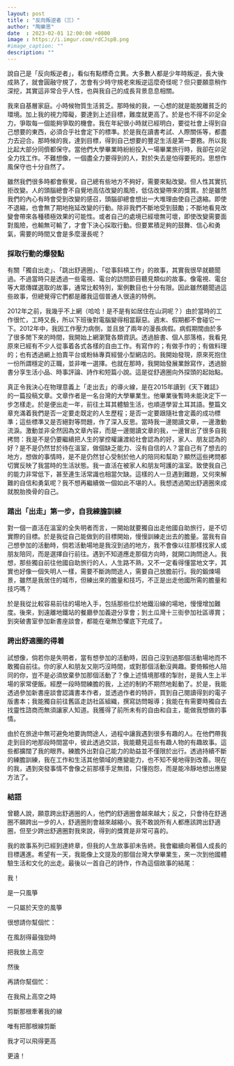 ```yaml
---
layout: post
title : "反向叛逆者（三）"
author: "陶樂思"
date  : 2023-02-01 12:00:00 +0800
image : https://i.imgur.com/rdCJspB.png
#image_caption: ""
description: ""
---
```


說自己是「反向叛逆者」，看似有點標奇立異。大多數人都是少年時叛逆，長大後成熟了，就會圓融守規了，怎會有少時守規老來叛逆這麼奇怪呢？但只要願意稍作深挖，其實這非常合乎人性，也與我自己的成長背景息息相關。

<!--more-->

我來自基層家庭。小時候物質生活貧乏。那時候的我，一心想的就是能脫離貧乏的環境。加上我的視力障礙，要達到上述目標，難度就更高了。於是也不得不卯足全力，爭取每一個能夠爭取的機會。我在年紀很小時就已經明白，要從社會上得到自己想要的東西，必須合乎社會定下的標準。於是我在讀書考試、人際關係等，都盡力去迎合。那時候的我，達到目標，得到自己想要的豐足生活是第一要務。所以我比起大部分同儕都保守。當他們大學畢業時紛紛投入一場畢業旅行時，我卻在卯足全力找工作。不難想像，一個盡全力要得到的人，對於失去是怕得要死的。思想作風保守也十分自然了。

雖然我們很多時都會察覺，自己總有些地方不夠好，需要來點改變。但人性其實抗拒改變。人的頭腦總會不自覺地高估改變的風險，低估改變帶來的獎賞。於是雖然我們的內心有時會受到改變的感召，頭腦卻總會想出一大堆理由使自己退縮。即使不退縮，也會無了期地拖延改變的行動。除非我們不斷地受到鼓勵；不斷地看見改變會帶來各種積極效果的可能性。或者自己的處境已經壞無可壞，即使改變需要面對風險，也輸無可輸了，才會下決心採取行動。但要累積足夠的鼓舞、信心和勇氣，需要的時間又會是多麼漫長呢？


### 採取行動的爆發點

有關「獨自出走」、「跳出舒適圈」、「從事斜槓工作」的故事，其實我很早就聽聞過。不過當時只是透過一些電視、電台的訪問節目聽見類似的故事。像電視、電台等大眾傳媒選取的故事，通常比較特別，案例數目也十分有限。因此雖然聽聞過這些故事，但總覺得它們都是離我這個普通人很遠的特例。

2012年之前，我幾乎不上網（哈哈！是不是有如居住在山洞呢？）由於當時的工作很忙，工時又長，所以下班後對電腦變得相當厭惡。週末、假期都不會碰它一下。2012年中，我因工作壓力病倒，並且放了兩年的漫長病假。病假期間由於多了很多閒下來的時間，我開始上網瀏覽各類資訊。透過臉書、個人部落格，我看見原來已經有不少人從事着各式各樣的自由工作。有寫作的；有做手作的；有做料理的；也有透過網上拍賣平台或粉絲專頁經營小型網店的。我開始發現，原來死抱住一份所謂穩定的正職，並非唯一選擇。也就在那時，我開始發展業餘寫作，透過臉書分享生活小品、時事評論、詩作和短篇小說。這是從舒適圈向外探頭的起始點。

真正令我決心在物理意義上「走出去」的導火線，是在2015年讀到《天下雜誌》的一篇投稿文章。文章作者是一名台灣的大學畢業生。他畢業後暫時未能決定下一步怎樣走。於是便出走一年，前往土耳其體驗生活，也順道學習土耳其語。整篇文章充滿着我們是否一定要走既定的人生歷程；是否一定要跟隨社會定義的成功標準；這些標準又是否絕對等問題，作了深入反思。當時我一邊閱讀文章，一邊激動流淚。激動並非全然因為文章內容，而是一邊閱讀文章的我，一邊冒出了很多自我拷問：我是不是仍要繼續把人生的掌控權讓渡給社會認為的好，家人、朋友認為的好？是不是仍然甘於待在溫室，做個缺乏能力、沒有自信的人？當自己有了想去的地方，想做的事情時，是不是仍然甘心受制於他人的陪同和幫助？顯然這些拷問都切實反映了我當時的生活狀態。我一直活在被家人和朋友呵護的溫室。致使我自己的能力非常低下，甚至連生活常識也相當欠缺。這樣的人一旦遇到難題，又何來解難的自信和勇氣呢？我不想再繼續做一個如此不堪的人。我想透過闖出舒適圈來成就脫胎換骨的自己。


### 踏出「出走」第一步，自我練膽訓練

對一個一直活在溫室的全失明者而言，一開始就要獨自出走他國自助旅行，是不切實際的目標。於是我從自己能做到的目標開始，慢慢訓練走出去的膽量。當我有自己想參加的活動時，倘若活動場地是我沒到過的地方，我不會像以往那樣找家人或朋友陪同，而是選擇自行前往。遇到不知道應走那個方向時，就開口詢問途人。我想，那些獨自前往他國自助旅行的人，人生路不熟，又不一定看得懂當地文字，其實也好像一個失明人一樣，需要不斷詢問途人，需要自己放膽前行。我的鍛煉場景，雖然是我居住的城市，但練出來的膽量和技巧，不正是出走他國所需的膽量和技巧嗎？

於是我從比較容易前往的場地入手，包括那些位於地鐵沿線的場地，慢慢增加難度。後來，到遠離地鐵站的餐廳參加義遊分享會；到土瓜灣十三街參加社區導賞；到突破書室參加新書座談會，都能在毫無恐懼底下完成了。


### 跨出舒適圈的得着

試想像，倘若你是失明者，當有想參加的活動時，因自己沒到過那個活動場地而不敢獨自前往。你的家人和朋友又剛巧沒時間，或對那個活動沒興趣。要倚賴他人陪同的你，豈不是必須放棄參加那個活動了？像上述情境那樣的掣肘，是我人生上半場的家常便飯。經歷一段時間練膽的我，上述的制約不期然地鬆動了。於是，我能透過參加新書座談會認識書本作者，並透過作者的特許，買到自己閱讀得到的電子版書本；我能獨自前往舊區走訪社區組織，撰寫訪問報導；我能在有需要時獨自去找靈性諮商而無須讓家人知道。我獲得了前所未有的自由和自主，能做我想做的事情。

由於在旅途中無可避免地要詢問途人，過程中讓我遇到很多有趣的人。在他們帶我走到目的地那段時間當中，彼此透過交談，我能聽見這些有趣人物的有趣故事。這些都擴闊了我的眼界。練膽外出對自己能力的助益並不僅限於出行。透過持續不斷的練膽訓練，我在工作和生活其他領域的應變能力，也不知不覺地得到改善。現在的我，遇到突發事情不會像之前那樣手足無措，只懂抱怨，而是能冷靜地想出應變方法了。


### 結語

曾聽人說，願意跨出舒適圈的人，他們的舒適圈會越來越大；反之，只會待在舒適圈不願跨出一步的人，舒適圈則會越來越縮小。我不敢說所有人都應該跨出舒適圈，但至少跨出舒適圈對我來說，得到的獎賞是非常可喜的。

我的故事系列已經到達終章，但我的人生故事卻未告終。我會繼續向著個人成長的目標邁進。希望有一天，我能像上文提及的那個台灣大學畢業生，來一次到他國體驗生活和文化的出走。最後以一首自己的詩作，作為這個故事的結尾：

我！

是一只風箏

一只屬於天空的風箏

很想請你幫個忙：

在風刮得最強勁時

把我放上高空

然後

再請你幫個忙：

在我飛上高空之時

剪斷那根牽著我的線

唯有把那根線剪斷

我才可以飛得更高

更遠！

<!--END-->
